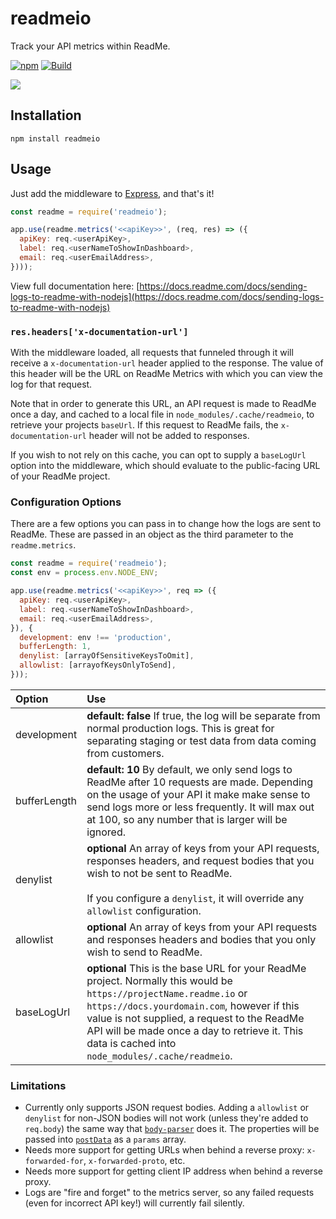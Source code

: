 # readmeio

Track your API metrics within ReadMe.

[![npm](https://img.shields.io/npm/v/readmeio.svg)](https://npm.im/readmeio)
[![Build](https://github.com/readmeio/metrics-sdks/workflows/nodejs/badge.svg)](https://github.com/readmeio/metrics-sdks)

[![](https://d3vv6lp55qjaqc.cloudfront.net/items/1M3C3j0I0s0j3T362344/Untitled-2.png)](https://readme.io)

## Installation

```
npm install readmeio
```

## Usage

Just add the middleware to [Express](https://expressjs.com/), and that's it!

```javascript
const readme = require('readmeio');

app.use(readme.metrics('<<apiKey>>', (req, res) => ({
  apiKey: req.<userApiKey>,
  label: req.<userNameToShowInDashboard>,
  email: req.<userEmailAddress>,
})));
```

View full documentation here: [https://docs.readme.com/docs/sending-logs-to-readme-with-nodejs](https://docs.readme.com/docs/sending-logs-to-readme-with-nodejs)

### `res.headers['x-documentation-url']`

With the middleware loaded, all requests that funneled through it will receive a `x-documentation-url` header applied to the response. The value of this header will be the URL on ReadMe Metrics with which you can view the log for that request.

Note that in order to generate this URL, an API request is made to ReadMe once a day, and cached to a local file in `node_modules/.cache/readmeio`, to retrieve your projects `baseUrl`. If this request to ReadMe fails, the `x-documentation-url` header will not be added to responses.

If you wish to not rely on this cache, you can opt to supply a `baseLogUrl` option into the middleware, which should evaluate to the public-facing URL of your ReadMe project.

### Configuration Options

There are a few options you can pass in to change how the logs are sent to ReadMe. These are passed in an object as the third parameter to the `readme.metrics`.

```js
const readme = require('readmeio');
const env = process.env.NODE_ENV;

app.use(readme.metrics('<<apiKey>>', req => ({
  apiKey: req.<userApiKey>,
  label: req.<userNameToShowInDashboard>,
  email: req.<userEmailAddress>,
}), {
  development: env !== 'production',
  bufferLength: 1,
  denylist: [arrayOfSensitiveKeysToOmit],
  allowlist: [arrayofKeysOnlyToSend],
}));
```

| Option       | Use                                                                                                                                                                                                                                                                                                                     |
| :----------- | :---------------------------------------------------------------------------------------------------------------------------------------------------------------------------------------------------------------------------------------------------------------------------------------------------------------------- |
| development  | **default: false** If true, the log will be separate from normal production logs. This is great for separating staging or test data from data coming from customers.                                                                                                                                                    |
| bufferLength | **default: 10** By default, we only send logs to ReadMe after 10 requests are made. Depending on the usage of your API it make make sense to send logs more or less frequently. It will max out at 100, so any number that is larger will be ignored.                                                                                                                                         |
| denylist     | **optional** An array of keys from your API requests, responses headers, and request bodies that you wish to not be sent to ReadMe.<br /><br />If you configure a `denylist`, it will override any `allowlist` configuration.                                                                                           |
| allowlist    | **optional** An array of keys from your API requests and responses headers and bodies that you only wish to send to ReadMe.                                                                                                                                                                                             |
| baseLogUrl   | **optional** This is the base URL for your ReadMe project. Normally this would be `https://projectName.readme.io` or `https://docs.yourdomain.com`, however if this value is not supplied, a request to the ReadMe API will be made once a day to retrieve it. This data is cached into `node_modules/.cache/readmeio`. |

### Limitations

- Currently only supports JSON request bodies. Adding a `allowlist` or `denylist` for non-JSON bodies will not work (unless they're added to `req.body`) the same way that [`body-parser`](https://npm.im/body-parser) does it. The properties will be passed into [`postData`](http://www.softwareishard.com/blog/har-12-spec/#postData) as a `params` array.
- Needs more support for getting URLs when behind a reverse proxy: `x-forwarded-for`, `x-forwarded-proto`, etc.
- Needs more support for getting client IP address when behind a reverse proxy.
- Logs are "fire and forget" to the metrics server, so any failed requests (even for incorrect API key!) will currently fail silently.
